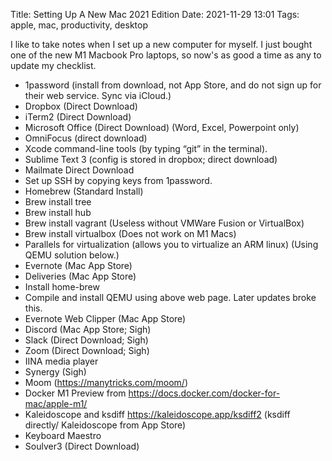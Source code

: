 Title: Setting Up A New Mac 2021 Edition
Date: 2021-11-29 13:01
Tags: apple, mac, productivity, desktop

I like to take notes when I set up a new computer for myself. I just bought one of the new M1 Macbook Pro laptops, so now's as good a time as any to update my checklist.

* 1password (install from download, not App Store, and do not sign up for their web service. Sync via iCloud.)
* Dropbox (Direct Download)
* iTerm2 (Direct Download)
* Microsoft Office (Direct Download) (Word, Excel, Powerpoint only)
* OmniFocus (direct download)
* Xcode command-line tools (by typing “git” in the terminal).
* Sublime Text 3 (config is stored in dropbox; direct download)
* Mailmate Direct Download
* Set up SSH by copying keys from 1password.
* Homebrew (Standard Install)
* Brew install tree
* Brew install hub
* Brew install vagrant (Useless without VMWare Fusion or VirtualBox)
* Brew install virtualbox (Does not work on M1 Macs)
* Parallels for virtualization (allows you to virtualize an ARM linux) (Using QEMU solution below.)
* Evernote (Mac App Store)
* Deliveries (Mac App Store)
* Install home-brew
* Compile and install QEMU using above web page. Later updates broke this.
* Evernote Web Clipper (Mac App Store)
* Discord (Mac App Store; Sigh)
* Slack (Direct Download; Sigh)
* Zoom (Direct Download;  Sigh)
* IINA media player
* Synergy (Sigh)
* Moom (https://manytricks.com/moom/)
* Docker M1 Preview from https://docs.docker.com/docker-for-mac/apple-m1/
* Kaleidoscope and ksdiff https://kaleidoscope.app/ksdiff2 (ksdiff directly/ Kaleidoscope from App Store)
* Keyboard Maestro
* Soulver3 (Direct Download)
